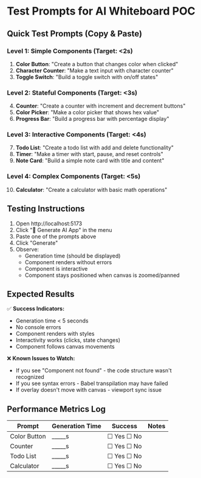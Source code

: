 # Test Prompts for AI Whiteboard POC

## Quick Test Prompts (Copy & Paste)

### Level 1: Simple Components (Target: <2s)
1. **Color Button**: "Create a button that changes color when clicked"
2. **Character Counter**: "Make a text input with character counter"
3. **Toggle Switch**: "Build a toggle switch with on/off states"

### Level 2: Stateful Components (Target: <3s)
4. **Counter**: "Create a counter with increment and decrement buttons"
5. **Color Picker**: "Make a color picker that shows hex value"
6. **Progress Bar**: "Build a progress bar with percentage display"

### Level 3: Interactive Components (Target: <4s)
7. **Todo List**: "Create a todo list with add and delete functionality"
8. **Timer**: "Make a timer with start, pause, and reset controls"
9. **Note Card**: "Build a simple note card with title and content"

### Level 4: Complex Components (Target: <5s)
10. **Calculator**: "Create a calculator with basic math operations"

## Testing Instructions

1. Open http://localhost:5173
2. Click "🤖 Generate AI App" in the menu
3. Paste one of the prompts above
4. Click "Generate"
5. Observe:
   - Generation time (should be displayed)
   - Component renders without errors
   - Component is interactive
   - Component stays positioned when canvas is zoomed/panned

## Expected Results

✅ **Success Indicators:**
- Generation time < 5 seconds
- No console errors
- Component renders with styles
- Interactivity works (clicks, state changes)
- Component follows canvas movements

❌ **Known Issues to Watch:**
- If you see "Component not found" - the code structure wasn't recognized
- If you see syntax errors - Babel transpilation may have failed
- If overlay doesn't move with canvas - viewport sync issue

## Performance Metrics Log

| Prompt | Generation Time | Success | Notes |
|--------|----------------|---------|-------|
| Color Button | _____s | ☐ Yes ☐ No | |
| Counter | _____s | ☐ Yes ☐ No | |
| Todo List | _____s | ☐ Yes ☐ No | |
| Calculator | _____s | ☐ Yes ☐ No | |